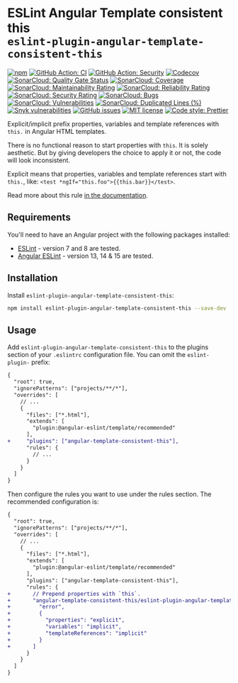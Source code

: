 # ESLint Angular Template consistent this <br>`eslint-plugin-angular-template-consistent-this`

[![npm](https://img.shields.io/npm/v/eslint-plugin-angular-template-consistent-this)](https://www.npmjs.com/package/eslint-plugin-angular-template-consistent-this)
[![GitHub Action: CI](https://img.shields.io/github/workflow/status/jerone/eslint-plugin-angular-template-consistent-this/CI?label=CI&logo=github)](https://github.com/jerone/eslint-plugin-angular-template-consistent-this/actions/workflows/ci.yml)
[![GitHub Action: Security](https://img.shields.io/github/workflow/status/jerone/eslint-plugin-angular-template-consistent-this/Security?label=Security&logo=github)](https://github.com/jerone/eslint-plugin-angular-template-consistent-this/actions/workflows/security.yml)
[![Codecov](https://codecov.io/gh/jerone/eslint-plugin-angular-template-consistent-this/branch/master/graph/badge.svg?token=BTJRO49LZT)](https://codecov.io/gh/jerone/eslint-plugin-angular-template-consistent-this)
[![SonarCloud: Quality Gate Status](https://sonarcloud.io/api/project_badges/measure?project=jerone_eslint-plugin-angular-template-consistent-this&metric=alert_status)](https://sonarcloud.io/summary/new_code?id=jerone_eslint-plugin-angular-template-consistent-this)
[![SonarCloud: Coverage](https://sonarcloud.io/api/project_badges/measure?project=jerone_eslint-plugin-angular-template-consistent-this&metric=coverage)](https://sonarcloud.io/summary/new_code?id=jerone_eslint-plugin-angular-template-consistent-this)
[![SonarCloud: Maintainability Rating](https://sonarcloud.io/api/project_badges/measure?project=jerone_eslint-plugin-angular-template-consistent-this&metric=sqale_rating)](https://sonarcloud.io/summary/new_code?id=jerone_eslint-plugin-angular-template-consistent-this)
[![SonarCloud: Reliability Rating](https://sonarcloud.io/api/project_badges/measure?project=jerone_eslint-plugin-angular-template-consistent-this&metric=reliability_rating)](https://sonarcloud.io/summary/new_code?id=jerone_eslint-plugin-angular-template-consistent-this)
[![SonarCloud: Security Rating](https://sonarcloud.io/api/project_badges/measure?project=jerone_eslint-plugin-angular-template-consistent-this&metric=security_rating)](https://sonarcloud.io/summary/new_code?id=jerone_eslint-plugin-angular-template-consistent-this)
[![SonarCloud: Bugs](https://sonarcloud.io/api/project_badges/measure?project=jerone_eslint-plugin-angular-template-consistent-this&metric=bugs)](https://sonarcloud.io/summary/new_code?id=jerone_eslint-plugin-angular-template-consistent-this)
[![SonarCloud: Vulnerabilities](https://sonarcloud.io/api/project_badges/measure?project=jerone_eslint-plugin-angular-template-consistent-this&metric=vulnerabilities)](https://sonarcloud.io/summary/new_code?id=jerone_eslint-plugin-angular-template-consistent-this)
[![SonarCloud: Duplicated Lines (%)](https://sonarcloud.io/api/project_badges/measure?project=jerone_eslint-plugin-angular-template-consistent-this&metric=duplicated_lines_density)](https://sonarcloud.io/summary/new_code?id=jerone_eslint-plugin-angular-template-consistent-this)
[![Snyk vulnerabilities](https://img.shields.io/snyk/vulnerabilities/github/jerone/eslint-plugin-angular-template-consistent-this?logo=snyk)](https://snyk.io/test/github/jerone/eslint-plugin-angular-template-consistent-this)
[![GitHub issues](https://img.shields.io/github/issues/jerone/eslint-plugin-angular-template-consistent-this?logo=github)](https://github.com/jerone/eslint-plugin-angular-template-consistent-this)
[![MIT license](https://img.shields.io/github/license/jerone/eslint-plugin-angular-template-consistent-this)](https://opensource.org/licenses/MIT)
[![Code style: Prettier](https://img.shields.io/badge/code_style-prettier-ff69b4.svg?style=flat&logo=prettier)](https://github.com/prettier/prettier)

Explicit/implicit prefix properties, variables and template references with `this.` in Angular HTML templates.

There is no functional reason to start properties with `this`. It is solely aesthetic. But by giving developers the choice to apply it or not, the code will look inconsistent.

Explicit means that properties, variables and template references start with `this.`, like: `<test *ngIf="this.foo">{{this.bar}}</test>`.

Read more about this rule [in the documentation](https://github.com/jerone/eslint-plugin-angular-template-consistent-this/blob/master/docs/rules/eslint-plugin-angular-template-consistent-this.md).

## Requirements

You'll need to have an Angular project with the following packages installed:

- [ESLint](https://eslint.org/) - version 7 and 8 are tested.
- [Angular ESLint](https://github.com/angular-eslint/angular-eslint) - version 13, 14 & 15 are tested.

## Installation

Install `eslint-plugin-angular-template-consistent-this`:

```sh
npm install eslint-plugin-angular-template-consistent-this --save-dev
```

## Usage

Add `eslint-plugin-angular-template-consistent-this` to the plugins section of your `.eslintrc` configuration file. You can omit the `eslint-plugin-` prefix:

```diff
{
  "root": true,
  "ignorePatterns": ["projects/**/*"],
  "overrides": [
    // ...
    {
      "files": ["*.html"],
      "extends": [
        "plugin:@angular-eslint/template/recommended"
      ],
+     "plugins": ["angular-template-consistent-this"],
      "rules": {
        // ...
      }
    }
  ]
}
```

Then configure the rules you want to use under the rules section. The recommended configuration is:

```diff
{
  "root": true,
  "ignorePatterns": ["projects/**/*"],
  "overrides": [
    // ...
    {
      "files": ["*.html"],
      "extends": [
        "plugin:@angular-eslint/template/recommended"
      ],
      "plugins": ["angular-template-consistent-this"],
      "rules": {
+       // Prepend properties with `this`.
+       "angular-template-consistent-this/eslint-plugin-angular-template-consistent-this": [
+         "error",
+         {
+           "properties": "explicit",
+           "variables": "implicit",
+           "templateReferences": "implicit"
+         }
+       ]
      }
    }
  ]
}
```
